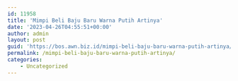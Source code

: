 ```yaml
---
id: 11958
title: 'Mimpi Beli Baju Baru Warna Putih Artinya'
date: '2023-04-26T04:55:51+00:00'
author: admin
layout: post
guid: 'https://bos.awn.biz.id/mimpi-beli-baju-baru-warna-putih-artinya/'
permalink: /mimpi-beli-baju-baru-warna-putih-artinya/
categories:
    - Uncategorized
---
```


